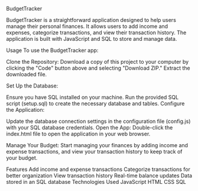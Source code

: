 BudgetTracker

BudgetTracker is a straightforward application designed to help users manage their personal finances. It allows users to add income and expenses, categorize transactions, and view their transaction history. The application is built with JavaScript and SQL to store and manage data.

Usage
To use the BudgetTracker app:

Clone the Repository: Download a copy of this project to your computer by clicking the "Code" button above and selecting "Download ZIP." Extract the downloaded file.

Set Up the Database:

Ensure you have SQL installed on your machine.
Run the provided SQL script (setup.sql) to create the necessary database and tables.
Configure the Application:

Update the database connection settings in the configuration file (config.js) with your SQL database credentials.
Open the App: Double-click the index.html file to open the application in your web browser.

Manage Your Budget: Start managing your finances by adding income and expense transactions, and view your transaction history to keep track of your budget.

Features
Add income and expense transactions
Categorize transactions for better organization
View transaction history
Real-time balance updates
Data stored in an SQL database
Technologies Used
JavaScript
HTML
CSS
SQL
